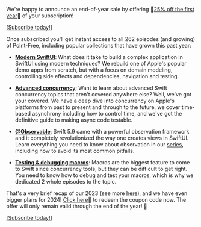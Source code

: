 We’re happy to announce an end-of-year sale by offering 🎁[25% off the first
year][eoy-discount]🎁 of your subscription!

[eoy-discount]: /discounts/2023-eoy 

[[Subscribe today!]](/discounts/2023-eoy)

Once subscribed you'll get instant access to 
all 262 episodes (and growing) of Point-Free, including popular collections that have grown 
this past year:

- **[Modern SwiftUI][modern-swiftui-collection]**: What does it take to build a complex application in
SwiftUI using modern techniques? We rebuild one of Apple's popular demo apps from scratch, but with
a focus on domain modeling, controlling side effects and dependencies, navigation and testing.

- **[Advanced concurrency][concurrency-collection]**: Want to learn about advanced Swift concurrency topics
that aren't covered anywhere else? Well, we've got your covered. We have a deep dive into 
concurrency on Apple's platforms from past to present and through to the future, we cover time-based
asynchrony including how to control time, and we've got the definitive guide to making async code
testable.

- **[@Observable][observation-collection]**: Swift 5.9 came with a powerful observation framework
and it completely revolutionized the way one creates views in SwiftUI. Learn everything you need
to know about observation in our [series][observation-collection], including how to avoid its most
common pitfalls.

- **[Testing & debugging macros][testing-debugging-macros]**: Macros are the biggest feature to 
come to Swift since concurrency tools, but they can be difficult to get right. You need to know how
to debug and test your macros, which is why we dedicated 2 whole episodes to the topic.   

That's a very brief recap of our 2023 (see more [here][eoy-2023]), and we have even bigger
plans for 2024! [Click here][eoy-discount]🎁 to redeem the coupon code now. The offer will
only remain valid through the end of the year! 🥳

[[Subscribe today!]](/discounts/2023-eoy)

[observation-collection]: https://www.pointfree.co/collections/swiftui/observation
[testing-debugging-macros]: https://www.pointfree.co/episodes/ep250-testing-debugging-macros-part-1
[eoy-discount]: /discounts/2023-eoy
[swiftui-nav-collection]: /collections/swiftui/navigation
[modern-swiftui-collection]: /collections/swiftui/modern-swiftui
[parsers-collection]: /collections/parsing
[tca-collection]: /collections/composable-architecture
[concurrency-collection]: /collections/concurrency
[tca-gh]: http://github.com/pointfreeco/swift-composable-architecture
[parsing-gh]: http://github.com/pointfreeco/swift-parsing
[eoy-2023]: /blog/posts/126-2023-year-in-review

